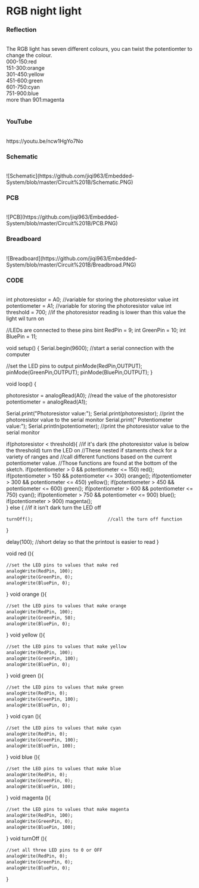 <h1>RGB night light</h1>
<h3>Reflection </h3>
</br>
The RGB light has seven different colours, you can twist the potentiomter to change the colour.</br>
000-150:red</br>
151-300:orange</br>
301-450:yellow</br>
451-600:green</br>
601-750:cyan</br>
751-900:blue</br>
more than 901:magenta</br>
</br>
<h3>YouTube</h3>
</br>
https://youtu.be/ncw1HgYo7No
</br>
<h3>Schematic</h3>
</br>
![Schematic](https://github.com/jiqi963/Embedded-System/blob/master/Circuit%201B/Schematic.PNG)
</br>
<h3>PCB</h3>
</br>
![PCB](https://github.com/jiqi963/Embedded-System/blob/master/Circuit%201B/PCB.PNG)
</br>
<h3>Breadboard</h3>
</br>
![Breadboard](https://github.com/jiqi963/Embedded-System/blob/master/Circuit%201B/Breadbroad.PNG)
</br>
<h3>CODE</h3>
</br>
int photoresistor = A0;          //variable for storing the photoresistor value
int potentiometer = A1;          //variable for storing the photoresistor value
int threshold = 700;            //if the photoresistor reading is lower than this value the light wil turn on

//LEDs are connected to these pins
  bint RedPin = 9;
int GreenPin = 10;
int BluePin = 11;

void setup() {
  Serial.begin(9600);           //start a serial connection with the computer

  //set the LED pins to output
  pinMode(RedPin,OUTPUT);
  pinMode(GreenPin,OUTPUT);
  pinMode(BluePin,OUTPUT);
}

void loop() {
  
  photoresistor = analogRead(A0);         //read the value of the photoresistor
  potentiometer = analogRead(A1);

  Serial.print("Photoresistor value:");
  Serial.print(photoresistor);          //print the photoresistor value to the serial monitor
  Serial.print("  Potentiometer value:");
  Serial.println(potentiometer);          //print the photoresistor value to the serial monitor
  
  if(photoresistor < threshold){          //if it's dark (the photoresistor value is below the threshold) turn the LED on
    //These nested if staments check for a variety of ranges and 
    //call different functions based on the current potentiometer value.
    //Those functions are found at the bottom of the sketch. 
    if(potentiometer > 0 && potentiometer <= 150)
      red();
    if(potentiometer > 150 && potentiometer <= 300)
      orange();
    if(potentiometer > 300 && potentiometer <= 450)
      yellow(); 
    if(potentiometer > 450 && potentiometer <= 600)
      green();
    if(potentiometer > 600 && potentiometer <= 750)
      cyan();
    if(potentiometer > 750 && potentiometer <= 900)
      blue(); 
    if(potentiometer > 900)
      magenta();  
  } 
  else {                                //if it isn't dark turn the LED off
    
    turnOff();                            //call the turn off function
    
  }  
  
  delay(100);                             //short delay so that the printout is easier to read
}

void red (){
    
    //set the LED pins to values that make red    
    analogWrite(RedPin, 100);
    analogWrite(GreenPin, 0);
    analogWrite(BluePin, 0);
}
void orange (){
    
    //set the LED pins to values that make orange
    analogWrite(RedPin, 100);
    analogWrite(GreenPin, 50);
    analogWrite(BluePin, 0);
}
void yellow (){
    
    //set the LED pins to values that make yellow
    analogWrite(RedPin, 100);
    analogWrite(GreenPin, 100);
    analogWrite(BluePin, 0);
}
void green (){
    
    //set the LED pins to values that make green    
    analogWrite(RedPin, 0);
    analogWrite(GreenPin, 100);
    analogWrite(BluePin, 0);
}
void cyan (){
    
    //set the LED pins to values that make cyan    
    analogWrite(RedPin, 0);
    analogWrite(GreenPin, 100);
    analogWrite(BluePin, 100);
}
void blue (){
    
    //set the LED pins to values that make blue
    analogWrite(RedPin, 0);
    analogWrite(GreenPin, 0);
    analogWrite(BluePin, 100);
}
void magenta (){
    
    //set the LED pins to values that make magenta   
    analogWrite(RedPin, 100);
    analogWrite(GreenPin, 0);
    analogWrite(BluePin, 100);
}
void turnOff (){
  
    //set all three LED pins to 0 or OFF
    analogWrite(RedPin, 0);
    analogWrite(GreenPin, 0);
    analogWrite(BluePin, 0);
}
